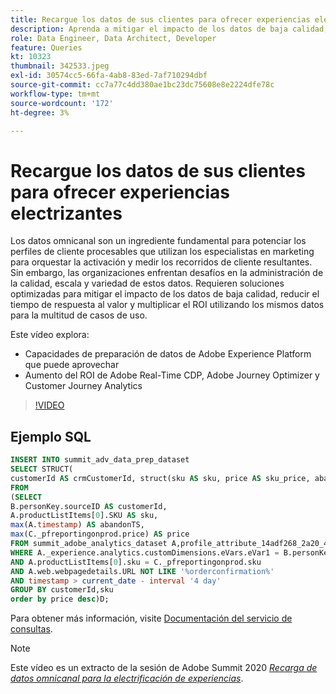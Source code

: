 ```yaml
---
title: Recargue los datos de sus clientes para ofrecer experiencias electrizantes
description: Aprenda a mitigar el impacto de los datos de baja calidad, reducir el tiempo de respuesta al valor y multiplicar el ROI utilizando los mismos datos para la multitud de casos de uso.
role: Data Engineer, Data Architect, Developer
feature: Queries
kt: 10323
thumbnail: 342533.jpeg
exl-id: 30574cc5-66fa-4ab8-83ed-7af710294dbf
source-git-commit: cc7a77c4dd380ae1bc23dc75608e8e2224dfe78c
workflow-type: tm+mt
source-wordcount: '172'
ht-degree: 3%

---
```


# Recargue los datos de sus clientes para ofrecer experiencias electrizantes

Los datos omnicanal son un ingrediente fundamental para potenciar los perfiles de cliente procesables que utilizan los especialistas en marketing para orquestar la activación y medir los recorridos de cliente resultantes. Sin embargo, las organizaciones enfrentan desafíos en la administración de la calidad, escala y variedad de estos datos. Requieren soluciones optimizadas para mitigar el impacto de los datos de baja calidad, reducir el tiempo de respuesta al valor y multiplicar el ROI utilizando los mismos datos para la multitud de casos de uso.

Este vídeo explora:

* Capacidades de preparación de datos de Adobe Experience Platform que puede aprovechar
* Aumento del ROI de Adobe Real-Time CDP, Adobe Journey Optimizer y Customer Journey Analytics

>[!VIDEO](https://video.tv.adobe.com/v/342533?quality=12&learn=on)

## Ejemplo SQL

```sql
INSERT INTO summit_adv_data_prep_dataset
SELECT STRUCT(
customerId AS crmCustomerId, struct(sku AS sku, price AS sku_price, abandonTS AS abandonTS) AS abandonBrowse) AS _pfreportingonprod
FROM
(SELECT
B.personKey.sourceID AS customerId,
A.productListItems[0].SKU AS sku,
max(A.timestamp) AS abandonTS,
max(C._pfreportingonprod.price) AS price
FROM summit_adobe_analytics_dataset A,profile_attribute_14adf268_2a20_4dee_bee6_a6b0e34616a9 B,summit_product_dataset C
WHERE A._experience.analytics.customDimensions.eVars.eVar1 = B.personKey.sourceID
AND A.productListItems[0].sku = C._pfreportingonprod.sku
AND A.web.webpagedetails.URL NOT LIKE '%orderconfirmation%'
AND timestamp > current_date - interval '4 day'
GROUP BY customerId,sku
order by price desc)D;
```

Para obtener más información, visite [Documentación del servicio de consultas](https://experienceleague.adobe.com/docs/experience-platform/query/home.html?lang=es).

>[!NOTE]
>
>Este vídeo es un extracto de la sesión de Adobe Summit 2020 *[Recarga de datos omnicanal para la electrificación de experiencias](https://business.adobe.com/summit/2022/sessions/recharging-omnichannel-data-for-electrifying-exper-s409.html)*.
